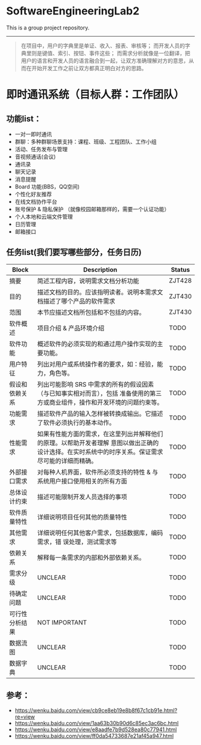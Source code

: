 # SoftwareEngineeringLab2
This is a group project repository.

---

>   在项目中，用户的字典里是单证、收入、报表、审核等；
>   而开发人员的字典里则是键值、索引、按钮、事件这些；
>   而需求分析就像是一位翻译，把用户的语言和开发人员的语言融合到一起，让双方准确理解对方的意思，从而在开始开发工作之前让双方都真正明白对方的思路。

# 即时通讯系统（目标人群：工作团队）

## 功能list：

*   一对一即时通讯
*   群聊：多种群聊场景支持：课程、班级、工程团队、工作小组
*   活动、任务发布与管理
*   音视频通话(会议)
*   通讯录
*   聊天记录
*   消息提醒
*   Board 功能(BBS，QQ空间)
*   个性化好友推荐
*   在线文档协作平台
*   账号保护 & 隐私保护 （就像校园邮箱那样的，需要一个认证功能）
*   个人本地和云端文件管理
*   日历管理
*   邮箱接口

## 任务list(我们要写哪些部分，任务日历)

| Block          | Description                                                  | Status |
| -------------- | ------------------------------------------------------------ | ------ |
| 摘要           | 简述工程内容，说明需求文档分析功能                           | ZJT428 |
| 目的           | 描述文档的目的。应该指明读者。说明本需求文档描述了哪个产品的软件需求 | ZJT430 |
| 范围           | 本节应描述文档所包括和不包括的内容。                         | ZJT430 |
| 软件概述       | 项目介绍 & 产品环境介绍                                      | TODO   |
| 软件功能       | 概述软件的必须实现的和通过用户操作实现的主要功能。           | TODO   |
| 用户特征       | 列出对用户或系统操作者的要求，如：经验，能力，角色等。       | TODO   |
| 假设和依赖关系 | 列出可能影响 SRS 中需求的所有的假设因素（与已知事实相对而言），包括 准备使用的第三方或商业组件，操作和开发环境的问题约束等。 | TODO   |
| 功能需求       | 描述软件产品的输入怎样被转换成输出。它描述了软件必须执行的基本动作。 | TODO   |
| 性能需求       | 如果有性能方面的需求，在这里列出并解释他们的原理。以帮助开发者理解 意图以做出正确的设计选择。在实时系统中的时序关系。保证需求尽可能的详细而精确。 | TODO   |
| 外部接口需求   | 对每种人机界面，软件所必须支持的特性 & 与系统用户接口使用相关的所有方面 | TODO   |
| 总体设计约束   | 描述可能限制开发人员选择的事项                               | TODO   |
| 软件质量特性   | 详细说明项目任何其他的质量特性                               | TODO   |
| 其他需求       | 详细说明任何其他客户需求，包括数据库，编码需求，错 误处理，测试需求等 | TODO   |
| 依赖关系       | 解释每一条需求的内部和外部依赖关系。                         | TODO   |
| 需求分级       | UNCLEAR                                                      | TODO   |
| 待确定问题     | UNCLEAR                                                      | TODO   |
| 可行性分析结果 | NOT IMPORTANT                                                | TODO   |
| 数据流图       | UNCLEAR                                                      | TODO   |
| 数据字典       | UNCLEAR                                                      | TODO   |



## 参考：

*   <https://wenku.baidu.com/view/cb9ce8eb19e8b8f67c1cb91e.html?re=view>
*   <https://wenku.baidu.com/view/1aa63b30b90d6c85ec3ac6bc.html>
*   <https://wenku.baidu.com/view/e8aadfe7b9d528ea80c77941.html>
*   <https://wenku.baidu.com/view/ff0da54733687e21af45a947.html>